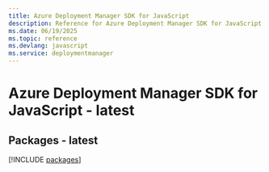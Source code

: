 ```yaml
---
title: Azure Deployment Manager SDK for JavaScript
description: Reference for Azure Deployment Manager SDK for JavaScript
ms.date: 06/19/2025
ms.topic: reference
ms.devlang: javascript
ms.service: deploymentmanager
---
```

# Azure Deployment Manager SDK for JavaScript - latest
## Packages - latest
[!INCLUDE [packages](deployment-manager-index.md)]